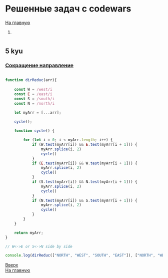 # Решенные задач с codewars
[На главную](../README.md)  
1. []()


#


## 5 kyu

### [Сокращение направление](https://www.codewars.com/kata/550f22f4d758534c1100025a)


```javascript

function dirReduc(arr){
    
    const W = /west/i
    const E = /east/i
    const S = /south/i
    const N = /north/i

    let myArr = [...arr];

    cycle();
    
    function cycle() {

        for (let i = 0; i < myArr.length; i++) {
            if (W.test(myArr[i]) && E.test(myArr[i + 1])) {
                myArr.splice(i, 2)
                cycle()
            }
            if (E.test(myArr[i]) && W.test(myArr[i + 1])) {
                myArr.splice(i, 2)
                cycle()
            }
            if (S.test(myArr[i]) && N.test(myArr[i + 1])) {
                myArr.splice(i, 2)
                cycle()
            }
            if (N.test(myArr[i]) && S.test(myArr[i + 1])) {
                myArr.splice(i, 2)
                cycle()
            }
        }
    }

    return myArr;
}

// W<->E or S<->N side by side

console.log(dirReduc(["NORTH", "WEST", "SOUTH", "EAST"]), ["NORTH", "WEST", "SOUTH", "EAST"]);
```



[Вверх]()   
[На главную](../README.md)